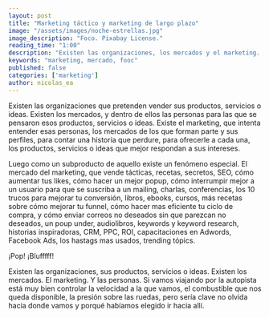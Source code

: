 ```yaml
---
layout: post
title: "Marketing táctico y marketing de largo plazo"
image: "/assets/images/noche-estrellas.jpg"
image_description: "Foco. Pixabay License."
reading_time: "1:00"
description: "Existen las organizaciones, los mercados y el marketing. Pero también existe un mercado de tácticas que nos hace olvidar porqué hacemos lo que hacemos"
keywords: "marketing, mercado, fooc"
published: false
categories: ['marketing']
author: nicolas_ea
---
```


Existen las organizaciones que pretenden vender sus productos, servicios o ideas.
Existen los mercados, y dentro de ellos las personas para las que se pensaron esos productos, servicios o ideas.
Existe el marketing, que intenta entender esas personas, los mercados de los que forman parte y sus perfiles, para contar una historia que perdure, para ofrecerle a cada una, los productos, servicios o ideas que mejor respondan a sus intereses.

Luego como un subproducto de aquello existe un fenómeno especial. El mercado del marketing, que vende tácticas, recetas, secretos, SEO, cómo aumentar tus likes, cómo hacer un mejor popup, cómo interrumpir mejor a un usuario para que se suscriba a un mailing, charlas, conferencias, los 10 trucos para mejorar tu conversión, libros, ebooks, cursos, más recetas sobre cómo mejorar tu funnel, cómo hacer mas eficiente tu ciclo de compra, y cómo enviar correos no deseados sin que parezcan no deseados, un poup under, audiolibros, keywords y keyword research, historias inspiradoras, CRM, PPC, ROI, capacitaciones en Adwords, Facebook Ads, los hastags mas usados, trending tópics.

¡Pop! ¡Blufffff!

Existen las organizaciones, sus productos, servicios o ideas. Existen los mercados. El marketing. Y las personas.
Si vamos viajando por la autopista está muy bien controlar la velocidad a la que vamos, el combustible que nos queda disponible, la presión sobre las ruedas, pero sería clave no olvida hacia donde vamos y porqué habíamos elegido ir hacia allí.
